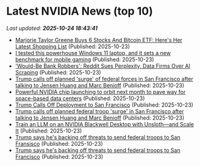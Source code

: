# Latest NVIDIA News (top 10)
_Last updated: **2025-10-24 18:43:41**_

- [Marjorie Taylor Greene Buys 6 Stocks And Bitcoin ETF: Here's Her Latest Shopping List](https://finance.yahoo.com/news/marjorie-taylor-greene-buys-6-183107845.html) (Published: 2025-10-23)
- [I tested this powerhouse Windows 11 laptop, and it sets a new benchmark for mobile gaming](https://www.zdnet.com/article/i-tested-this-powerhouse-windows-11-laptop-and-it-sets-a-new-benchmark-for-mobile-gaming/) (Published: 2025-10-23)
- ['Would-Be Bank Robbers': Reddit Sues Perplexity, Data Firms Over AI Scraping](https://www.cnet.com/tech/services-and-software/would-be-bank-robbers-reddit-sues-perplexity-data-firms-over-ai-scraping/) (Published: 2025-10-23)
- [Trump calls off planned 'surge' of federal forces in San Francisco after talking to Jensen Huang and Marc Benioff](https://www.businessinsider.com/trump-san-francisco-federal-troops-jensen-huang-marc-benioff-2025-10) (Published: 2025-10-23)
- [Powerful NVIDIA chip launching to orbit next month to pave way for space-based data centers](https://www.space.com/technology/nvidia-gpu-heads-to-space-starcloud-1) (Published: 2025-10-23)
- [Trump Calls Off Deployment to San Francisco](https://www.newser.com/story/377412/trump-calls-off-deployment-to-san-francisco.html) (Published: 2025-10-23)
- [Trump calls off planned federal troop 'surge' in San Francisco after talking to Jensen Huang and Marc Benioff](https://biztoc.com/x/a5b0e0dd14e21eee) (Published: 2025-10-23)
- [Train an LLM on an NVIDIA Blackwell Desktop with Unsloth—and Scale It](https://developer.nvidia.com/blog/train-an-llm-on-an-nvidia-blackwell-desktop-with-unsloth-and-scale-it/) (Published: 2025-10-23)
- [Trump says he's backing off threats to send federal troops to San Fransisco](https://www.nbcnews.com/politics/donald-trump/trump-says-backing-threats-send-federal-troops-san-fransisco-rcna239409) (Published: 2025-10-23)
- [Trump says he's backing off threats to send federal troops to San Francisco](https://www.nbcnews.com/politics/donald-trump/trump-san-francisco-troops-rcna239409) (Published: 2025-10-23)
